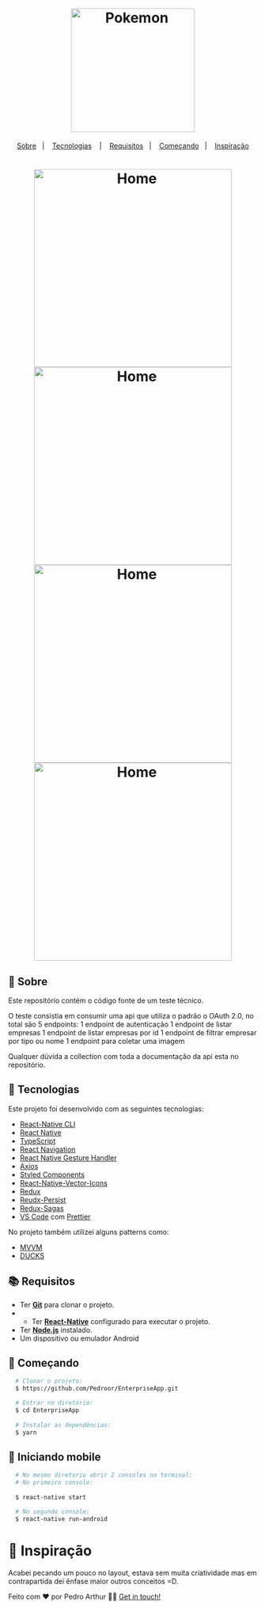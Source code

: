 <h1 align="center">
  <img alt="Pokemon" src="https://media.giphy.com/media/3ohs7RkcDquVXo5uSY/giphy.gif" width="250px" />
</h1>



<p align="center">
  <a href="#page_with_curl-sobre">Sobre</a>&nbsp;&nbsp;&nbsp;|&nbsp;&nbsp;&nbsp;
  <a href="#hammer-iniciando-mobile">Tecnologias</a>
  &nbsp;&nbsp;&nbsp;|&nbsp;&nbsp;&nbsp;
  <a href="#books-requisitos">Requisitos</a>&nbsp;&nbsp;&nbsp;|&nbsp;&nbsp;&nbsp;
  <a href="#rocket-começando">Começando</a>&nbsp;&nbsp;&nbsp;|&nbsp;&nbsp;&nbsp;
  <a href="#thought_balloon-começando">Inspiração</a>
</p>

<h1 align="center">
 <img alt="Home" src="https://i.imgur.com/81y6vbJ.png" width="400" />
 <img alt="Home" src="https://i.imgur.com/EJy7zNr.png" width="400" />
 <img alt="Home" src="https://i.imgur.com/ESus6qP.png" width="400" />
  <img alt="Home" src="https://i.imgur.com/FNIihv2.png" width="400" />

</h1>

## :page_with_curl: Sobre
Este repositório contém o código fonte de um teste técnico.

O teste consistia em consumir uma api que utiliza o padrão o OAuth 2.0, no total são 5 endpoints:
1 endpoint de autenticação
1 endpoint de listar empresas
1 endpoint de listar empresas por id
1 endpoint de filtrar empresar por tipo ou nome
1 endpoint para coletar uma imagem

Qualquer dúvida a collection com toda a documentação da api esta no repositório.

## :hammer: Tecnologias

Este projeto foi desenvolvido com as seguintes tecnologias:

- [React-Native CLI](https://reactnative.dev/docs/environment-setup)
- [React Native](https://reactnative.dev/)
- [TypeScript](https://www.typescriptlang.org/)
- [React Navigation](https://reactnavigation.org/)
- [React Native Gesture Handler](https://kmagiera.github.io/react-native-gesture-handler/)
- [Axios](https://github.com/axios/axios)
- [Styled Components](https://styled-components.com/)
- [React-Native-Vector-Icons](https://github.com/oblador/react-native-vector-icons)
- [Redux](https://redux.js.org/)
- [Reudx-Persist](https://github.com/rt2zz/redux-persist)
- [Redux-Sagas](https://redux-saga.js.org/)
- [VS Code](https://code.visualstudio.com/) com [Prettier](https://prettier.io/)

No projeto também utilizei alguns patterns como:

- [MVVM](https://en.wikipedia.org/wiki/Model%E2%80%93view%E2%80%93viewmodel)
- [DUCKS](https://blog.rocketseat.com.br/estrutura-redux-escalavel-com-ducks/)


## :books: Requisitos
- Ter [**Git**](https://git-scm.com/) para clonar o projeto.
- - Ter [**React-Native**](https://reactnative.dev/docs/environment-setup) configurado para executar o projeto.
- Ter [**Node.js**](https://nodejs.org/en/) instalado.
- Um dispositivo ou emulador Android

## :rocket: Começando
``` bash
  # Clonar o projeto:
  $ https://github.com/Pedroor/EnterpriseApp.git

  # Entrar no diretório:
  $ cd EnterpriseApp
  
  # Instalar as dependências:
  $ yarn
```

## :iphone: Iniciando mobile
```bash
  # No mesmo diretorio abrir 2 consoles no terminal:
  # No primeiro console:
   
  $ react-native start

  # No segundo console:
  $ react-native run-android
```

# :thought_balloon: Inspiração
Acabei pecando um pouco no layout, estava sem muita criatividade mas em contrapartida dei ênfase maior outros conceitos =D.

Feito com ❤️ por Pedro Arthur 👋🏻 [Get in touch!](https://github.com/Pedroor)
